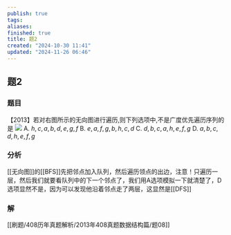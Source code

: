 ```yaml
---
publish: true
tags: 
aliases: 
finished: true
title: 题2
created: "2024-10-30 11:41"
updated: "2024-11-26 06:46"
---
```

## 题2
### 题目
【2013】若对右图所示的无向图进行遍历,则下列选项中,不是广度优先遍历序列的是
![](https://img.hwenyi.tech/202410301906240.webp)
A. $h,c,a,b,d,e,g,f$ 
B. $e,a,f,g,b,h,c,d$
C. $d,b,c,a,h,e,f,g$ 
D. $a,b,c,d,h,e,f,g$
### 分析
[[无向图]]的[[BFS]]先把邻点加入队列，然后遍历领点的出边，注意！只遍历一层，然后我们就要看队列中的下一个邻点了，我们用A选项模拟一下就清楚了，D选项显然不是，因为可以发现他沿着邻点走了两层，这显然是[[DFS]]
### 解
[[刷题/408历年真题解析/2013年408真题数据结构篇/题08]]